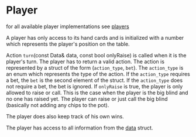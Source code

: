 # Player
for all available player implementations see [players](players.md) 

A player has only access to its hand cards and is initialized with a number which represents the player's position on the table.

Action `turn`(const Data& data, const bool onlyRaise) is called when it is the player's turn. The player has to return a valid action. The action is represented by a struct of the form (`action_type`, `bet`). The `action_type` is an enum which represents the type of the action. If the `action_type` requires a bet, the `bet` is the second element of the struct. If the `action_type` does not require a bet, the bet is ignored.
If `onlyRaise` is true, the player is only allowed to raise or call. This is the case when the player is the big blind and no one has raised yet. The player can raise or just call the big blind (basically not adding any chips to the pot).

The player does also keep track of his own wins.

The player has access to all information from the [data](data.md) struct.
